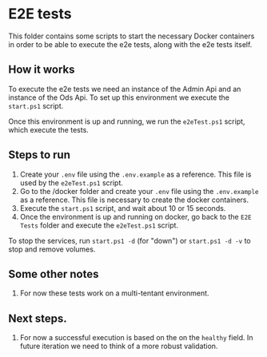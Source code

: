 # E2E tests

This folder contains some scripts to start the necessary Docker containers in order to be able to execute the e2e tests, along with the e2e tests itself.

## How it works

To execute the e2e tests we need an instance of the Admin Api and an instance of the Ods Api. To set up this environment we execute the `start.ps1` script.

Once this environment is up and running, we run the `e2eTest.ps1` script, which execute the tests.

## Steps to run

1. Create your  `.env` file using the `.env.example` as a reference. This file is used by the `e2eTest.ps1` script.
2. Go to the /docker folder and create your `.env` file using the `.env.example` as a reference. This file is necessary to create the docker containers.
3. Execute the `start.ps1` script, and wait about 10 or 15 seconds.
4. Once the environment is up and running on docker, go back to the `E2E Tests` folder and execute the `e2eTest.ps1` script.

To stop the services, run `start.ps1 -d` (for "down") or `start.ps1 -d -v` to stop and remove volumes.

## Some other notes

1. For now these tests work on a multi-tentant environment.

## Next steps.

1. For now a successful execution is based on the on the `healthy` field. In future iteration we need to think of a more robust validation.
